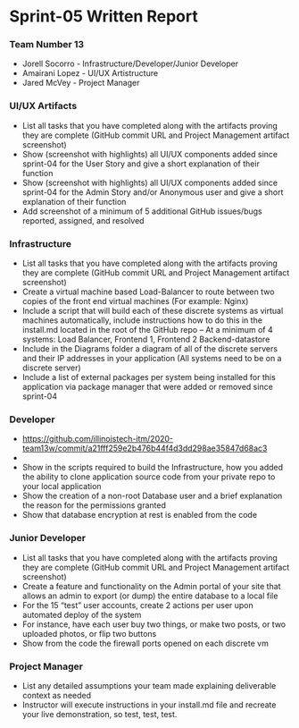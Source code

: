 # Sprint-05 Written Report

### Team Number 13
* Jorell Socorro - Infrastructure/Developer/Junior Developer
* Amairani Lopez - UI/UX Artistructure
* Jared McVey   - Project Manager

### UI/UX Artifacts
* List all tasks that you have completed along with the artifacts proving they are complete (GitHub commit URL and Project Management artifact screenshot)
* Show (screenshot with highlights) all UI/UX components added since sprint-04 for the User Story and give a short explanation of their function
* Show (screenshot with highlights) all UI/UX components added since sprint-04 for the Admin Story and/or Anonymous user and give a short explanation of their function
* Add screenshot of a minimum of 5 additional GitHub issues/bugs reported, assigned, and resolved

### Infrastructure
* List all tasks that you have completed along with the artifacts proving they are complete (GitHub commit URL and Project Management artifact screenshot)
* Create a virtual machine based Load-Balancer to route between two copies of the front end virtual machines (For example: Nginx)
* Include a script that will build each of these discrete systems as virtual machines automatically, include instructions how to do this in the install.md located in the root of the GitHub repo
– At a minimum of 4 systems: Load Balancer, Frontend 1, Frontend 2 Backend-datastore
* Include in the Diagrams folder a diagram of all of the discrete servers and their IP addresses in your application (All systems need to be on a discrete server)
* Include a list of external packages per system being installed for this application via package manager
that were added or removed since sprint-04

### Developer
* https://github.com/illinoistech-itm/2020-team13w/commit/a21fff259e2b476b44f4d3dd298ae35847d68ac3
* 
* Show in the scripts required to build the Infrastructure, how you added the ability to clone application
source code from your private repo to your local application
* Show the creation of a non-root Database user and a brief explanation the reason
for the permissions granted
* Show that database encryption at rest is enabled from the code

### Junior Developer
* List all tasks that you have completed along with the artifacts proving they are complete (GitHub commit URL and Project Management artifact screenshot)
* Create a feature and functionality on the Admin portal of your site that allows an admin to export (or dump) the entire database to a local file
* For the 15 “test” user accounts, create 2 actions per user upon automated deploy of the system
* For instance, have each user buy two things, or make two posts, or two uploaded photos, or flip two buttons
* Show from the code the firewall ports opened on each discrete vm

### Project Manager
* List any detailed assumptions your team made explaining deliverable context as needed
* Instructor will execute instructions in your install.md file and recreate your live demonstration, so test, test, test.
